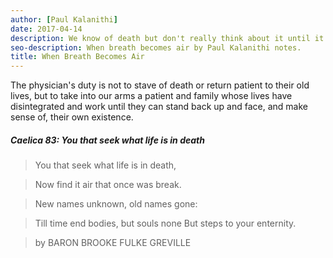 ```yaml
---
author: [Paul Kalanithi]
date: 2017-04-14
description: We know of death but don't really think about it until it stares us in the face. This book is about how a neurosurgeon named Paul Kalanithi who went from treating the dying to being the patient struggling to live after being diagnosed with IV lung cancer. He tells his story of what makes life worth living in the face of death. One thing didn't change and that was knowing that we will die.
seo-description: When breath becomes air by Paul Kalanithi notes.
title: When Breath Becomes Air
---
```


The physician's duty is not to stave of death or return patient to their old lives, but to take into our arms a patient and family whose lives have disintegrated and work until they can stand back up and face, and make sense of, their own existence.

##### Caelica 83: You that seek what life is in death

> You that seek what life is in death,

> Now find it air that once was break.

> New names unknown, old names gone:

> Till time end bodies, but souls none But steps to your enternity.

> by BARON BROOKE FULKE GREVILLE
